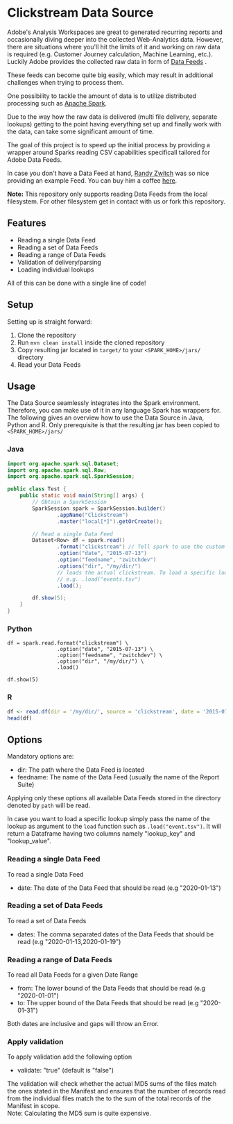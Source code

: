 # Clickstream Data Source

Adobe's Analysis Workspaces are great to generated recurring reports and occasionally diving deeper into the collected
Web-Analytics data. However, there are situations where you'll hit the limits of it and working on raw data is
required (e.g. Customer Journey calculation, Machine Learning, etc.). Luckily Adobe provides the collected raw data in
form
of [Data Feeds](https://experienceleague.adobe.com/docs/analytics/export/analytics-data-feed/data-feed-overview.html?lang=en)
.

These feeds can become quite big easily, which may result in additional challenges when trying to process them.

One possibility to tackle the amount of data is to utilize distributed processing such
as [Apache Spark](https://spark.apache.org/).

Due to the way how the raw data is delivered (multi file delivery, separate lookups) getting to the point having
everything set up and finally work with the data, can take some significant amount of time.

The goal of this project is to speed up the initial process by providing a wrapper around Sparks reading CSV
capabilities specificall tailored for Adobe Data Feeds.

In case you don't have a Data Feed at
hand, [Randy Zwitch](https://randyzwitch.com/adobe-analytics-clickstream-raw-data-feed/) was so nice providing an
example Feed. You can buy him a coffee [here](https://github.com/sponsors/randyzwitch).

**Note:** This repository only supports reading Data Feeds from the local filesystem. For other filesystem get in contact
with us or fork this repository.

## Features

- Reading a single Data Feed
- Reading a set of Data Feeds
- Reading a range of Data Feeds
- Validation of delivery/parsing
- Loading individual lookups

All of this can be done with a single line of code!

## Setup

Setting up is straight forward:

1. Clone the repository
2. Run `mvn clean install` inside the cloned repository
3. Copy resulting jar located in `target/` to your `<SPARK_HOME>/jars/` directory
4. Read your Data Feeds

## Usage

The Data Source seamlessly integrates into the Spark environment. Therefore, you can make use of it in any language
Spark has wrappers for. The following gives an overview how to use the Data Source in Java, Python and R. Only
prerequisite is that the resulting jar has been copied to `<SPARK_HOME>/jars/`

### Java

```java
import org.apache.spark.sql.Dataset;
import org.apache.spark.sql.Row;
import org.apache.spark.sql.SparkSession;

public class Test {
    public static void main(String[] args) {
        // Obtain a SparkSession
        SparkSession spark = SparkSession.builder()
                .appName("Clickstream")
                .master("local[*]").getOrCreate();

        // Read a single Data Feed
        Dataset<Row> df = spark.read()
                .format("clickstream") // Tell spark to use the custom data source
                .option("date", "2015-07-13")
                .option("feedname", "zwitchdev")
                .options("dir", "/my/dir/")
                // loads the actual clickstream. To load a specific lookup pass the lookupname as argument
                // e.g. .load("events.tsv")
                .load();

        df.show(5);
    }
}
```

### Python

```python3
df = spark.read.format("clickstream") \
                .option("date", "2015-07-13") \
                .option("feedname", "zwitchdev") \
                .option("dir", "/my/dir/") \
                .load()

df.show(5)
```

### R

```R
df <- read.df(dir = '/my/dir/', source = 'clickstream', date = '2015-07-13', feedname = 'zwitchdev')
head(df)
```

## Options

Mandatory options are:

- dir: The path where the Data Feed is located
- feedname: The name of the Data Feed (usually the name of the Report Suite)

Applying only these options all available Data Feeds stored in the directory denoted by `path` will be read.

In case you want to load a specific lookup simply pass the name of the lookup as argument to the `load` function such
as `.load("event.tsv")`. It will return a Dataframe having two columns namely "lookup_key" and "lookup_value".

### Reading a single Data Feed

To read a single Data Feed

- date: The date of the Data Feed that should be read (e.g "2020-01-13")

### Reading a set of Data Feeds

To read a set of Data Feeds

- dates: The comma separated dates of the Data Feeds that should be read (e.g "2020-01-13,2020-01-19")

### Reading a range of Data Feeds

To read all Data Feeds for a given Date Range

- from: The lower bound of the Data Feeds that should be read (e.g "2020-01-01")
- to: The upper bound of the Data Feeds that should be read (e.g "2020-01-31")

Both dates are inclusive and gaps will throw an Error.

### Apply validation

To apply validation add the following option

- validate: "true" (default is "false")

The validation will check whether the actual MD5 sums of the files match the ones stated in the Manifest and ensures
that the number of records read from the individual files match the to the sum of the total records of the Manifest in
scope.  
Note: Calculating the MD5 sum is quite expensive.  

